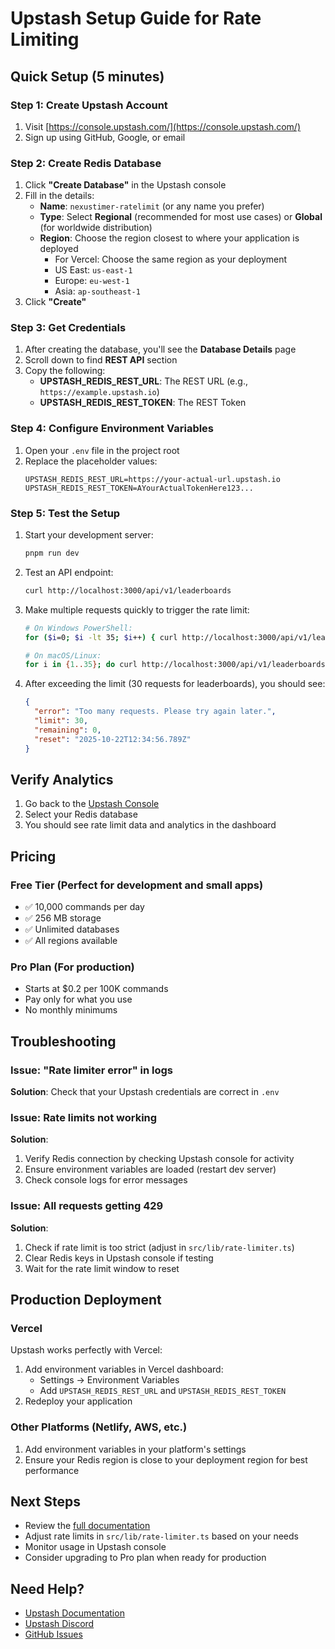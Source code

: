 # Upstash Setup Guide for Rate Limiting

## Quick Setup (5 minutes)

### Step 1: Create Upstash Account
1. Visit [https://console.upstash.com/](https://console.upstash.com/)
2. Sign up using GitHub, Google, or email

### Step 2: Create Redis Database
1. Click **"Create Database"** in the Upstash console
2. Fill in the details:
   - **Name**: `nexustimer-ratelimit` (or any name you prefer)
   - **Type**: Select **Regional** (recommended for most use cases) or **Global** (for worldwide distribution)
   - **Region**: Choose the region closest to where your application is deployed
     - For Vercel: Choose the same region as your deployment
     - US East: `us-east-1`
     - Europe: `eu-west-1`
     - Asia: `ap-southeast-1`
3. Click **"Create"**

### Step 3: Get Credentials
1. After creating the database, you'll see the **Database Details** page
2. Scroll down to find **REST API** section
3. Copy the following:
   - **UPSTASH_REDIS_REST_URL**: The REST URL (e.g., `https://example.upstash.io`)
   - **UPSTASH_REDIS_REST_TOKEN**: The REST Token

### Step 4: Configure Environment Variables
1. Open your `.env` file in the project root
2. Replace the placeholder values:
   ```env
   UPSTASH_REDIS_REST_URL=https://your-actual-url.upstash.io
   UPSTASH_REDIS_REST_TOKEN=AYourActualTokenHere123...
   ```

### Step 5: Test the Setup
1. Start your development server:
   ```bash
   pnpm run dev
   ```

2. Test an API endpoint:
   ```bash
   curl http://localhost:3000/api/v1/leaderboards
   ```

3. Make multiple requests quickly to trigger the rate limit:
   ```bash
   # On Windows PowerShell:
   for ($i=0; $i -lt 35; $i++) { curl http://localhost:3000/api/v1/leaderboards }
   
   # On macOS/Linux:
   for i in {1..35}; do curl http://localhost:3000/api/v1/leaderboards; done
   ```

4. After exceeding the limit (30 requests for leaderboards), you should see:
   ```json
   {
     "error": "Too many requests. Please try again later.",
     "limit": 30,
     "remaining": 0,
     "reset": "2025-10-22T12:34:56.789Z"
   }
   ```

## Verify Analytics

1. Go back to the [Upstash Console](https://console.upstash.com/)
2. Select your Redis database
3. You should see rate limit data and analytics in the dashboard

## Pricing

### Free Tier (Perfect for development and small apps)
- ✅ 10,000 commands per day
- ✅ 256 MB storage
- ✅ Unlimited databases
- ✅ All regions available

### Pro Plan (For production)
- Starts at $0.2 per 100K commands
- Pay only for what you use
- No monthly minimums

## Troubleshooting

### Issue: "Rate limiter error" in logs
**Solution**: Check that your Upstash credentials are correct in `.env`

### Issue: Rate limits not working
**Solution**: 
1. Verify Redis connection by checking Upstash console for activity
2. Ensure environment variables are loaded (restart dev server)
3. Check console logs for error messages

### Issue: All requests getting 429
**Solution**: 
1. Check if rate limit is too strict (adjust in `src/lib/rate-limiter.ts`)
2. Clear Redis keys in Upstash console if testing
3. Wait for the rate limit window to reset

## Production Deployment

### Vercel
Upstash works perfectly with Vercel:
1. Add environment variables in Vercel dashboard:
   - Settings → Environment Variables
   - Add `UPSTASH_REDIS_REST_URL` and `UPSTASH_REDIS_REST_TOKEN`
2. Redeploy your application

### Other Platforms (Netlify, AWS, etc.)
1. Add environment variables in your platform's settings
2. Ensure your Redis region is close to your deployment region for best performance

## Next Steps

- Review the [full documentation](./RATE_LIMITING.md)
- Adjust rate limits in `src/lib/rate-limiter.ts` based on your needs
- Monitor usage in Upstash console
- Consider upgrading to Pro plan when ready for production

## Need Help?

- [Upstash Documentation](https://docs.upstash.com/)
- [Upstash Discord](https://discord.gg/upstash)
- [GitHub Issues](https://github.com/upstash/ratelimit/issues)
